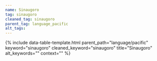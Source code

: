 ```yaml
---
name: Sinaugoro
tag: sinaugoro
cleaned_tag: sinaugoro
parent_tag: language_pacific
alt_tags: 
---
```


{% include data-table-template.html 
  parent_path="language/pacific" 
  keyword="sinaugoro" 
  cleaned_keyword="sinaugoro" 
  title="Sinaugoro"
  alt_keywords=""
  context=""
%}

